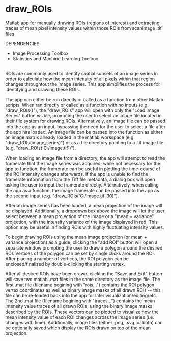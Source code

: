 # draw_ROIs
 Matlab app for manually drawing ROIs (regions of interest) and extracting traces of mean pixel intensity values within those ROIs from scanimage .tif files

DEPENDENCIES: 
* Image Processing Toolbox
* Statistics and Machine Learning Toolbox

##
ROIs are commonly used to identify spatial subsets of an image series in order to calculate how the mean intensity of all pixels within that region changes throughtout the image series. This app simplifies the process for identifying and drawing these ROIs.

The app can either be run directly or called as a function from other Matlab scripts. When ran directly or called as a function with no inputs (e.g. "draw_ROIs()"), the "draw_ROIs" app will open with only the "Load Image Series" button visible, prompting the user to select an image file located in their file system for drawing ROIs. Alternatively, an image file can be passed into the app as an input, bypassing the need for the user to select a file after the app has loaded. An image file can be passed into the function as either an image matrix already loaded in the matlab workspace (e.g. "draw_ROIs(image_series)") or as a file directory pointing to a .tif image file (e.g. "draw_ROIs('C:/image.tif')").

When loading an image file from a directory, the app will attempt to read the framerate that the image series was acquired; while not necessary for the app to function, the framerate can be useful in plotting the time-course of the ROI intensity changes afterwards. If the app is unable to find the framerate information from the Tiff file metadata, a dialog box will open asking the user to input the framerate directly. Alternatively, when calling the app as a function, the image framerate can be passed into the app as the second input (e.g. "draw_ROIs('C:/image.tif',30)").

After an image series has been loaded, a mean projection of the image will be displayed. Additionally, a dropdown box above the image will let the user select between a mean projection of the image or a "mean + variance" projection, with the intensity variance of the image displayed in red. This option may be useful in finding ROIs with highly fluctuating intensity values.

To begin drawing ROIs using the mean image projection (or mean + variance projection) as a guide, clicking the "add ROI" button will open a separate window prompting the user to draw a polygon around the desired ROI. Vertices of the polygon can be set by single clicks around the ROI. After placing a number of vertices, the ROI polygon can be enclosed/finalized by double-clicking the starting vertex. 

After all desired ROIs have been drawn, clicking the "Save and Exit" button will save two matlab .mat files in the same directory as the image file. The first .mat file (filename begining with "rois...") contains the ROI polygon vertex coordinates as well as binary image masks of all drawn ROIs -- this file can be re-loaded back into the app for later visualization/editing/etc. The 2nd .mat file (filename begining with "traces...") contains the mean intensity value traces of all drawn ROIs, using the binary image masks described by the ROIs. These vectors can be plotted to visualize how the mean intensity value of each ROI changes across the image series (i.e. changes with time). Additionally, image files (either .png, .svg, or both) can be optionally saved which display the ROIs drawn on top of the mean projection.
